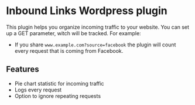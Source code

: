 # Inbound Links Wordpress plugin

This plugin helps you organize incoming traffic to your website. You can set up a GET parameter, witch will be tracked.
For example:
- If you share `www.example.com?source=facebook` the plugin will count every request that is coming from Facebook.

## Features
- Pie chart statistic for incoming traffic
- Logs every request
- Option to ignore repeating requests
